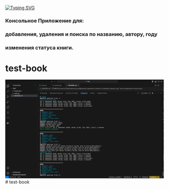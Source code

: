 
[![Typing SVG](https://readme-typing-svg.herokuapp.com?color=%2336BCF7&lines=тестовое+задание)](https://git.io/typing-svg)

### Консольное Приложение для:
### добавления, удаления и поиска по названию, автору, году
### изменения статуса книги.

# test-book
<img src="https://github.com/hottabuch1987/test-book/raw/main//1.png" alt="1"># test-book
